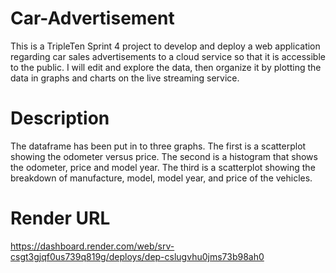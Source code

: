 # Car-Advertisement
This is a TripleTen Sprint 4 project to develop and deploy a web application regarding car sales advertisements to a cloud service so that it is accessible to the public. I will edit and explore the data, then organize it by plotting the data in graphs and charts on the live streaming service. 

# Description

The dataframe has been put in to three graphs. The first is a scatterplot showing the odometer versus price. The second is a histogram that shows the odometer, price and model year. The third is a scatterplot showing the breakdown of manufacture, model, model year, and price of the vehicles. 

# Render URL
https://dashboard.render.com/web/srv-csgt3gjqf0us739q819g/deploys/dep-cslugvhu0jms73b98ah0